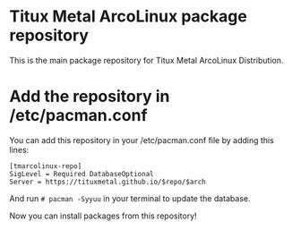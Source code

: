 # Titux Metal ArcoLinux package repository
This is the main package repository for Titux Metal ArcoLinux Distribution.

# Add the repository in /etc/pacman.conf
You can add this repository in your /etc/pacman.conf file by adding this lines:
```
[tmarcolinux-repo]
SigLevel = Required DatabaseOptional
Server = https://tituxmetal.github.io/$repo/$arch
```

And run `# pacman -Syyuu` in your terminal to update the database.

Now you can install packages from this repository!
